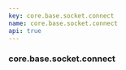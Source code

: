 ```yaml
---
key: core.base.socket.connect
name: core.base.socket.connect
api: true
---
```


### core.base.socket.connect

